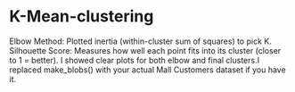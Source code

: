 # K-Mean-clustering

Elbow Method: Plotted inertia (within-cluster sum of squares) to pick K.
Silhouette Score: Measures how well each point fits into its cluster (closer to 1 = better).
I showed clear plots for both elbow and final clusters.I replaced make_blobs() with your actual Mall Customers dataset if you have it.

